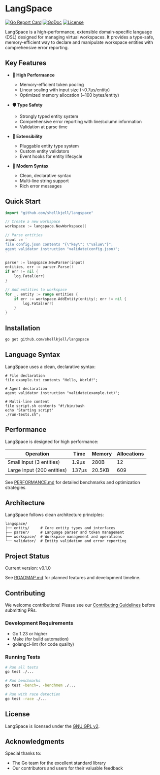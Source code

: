 # LangSpace

[![Go Report Card](https://goreportcard.com/badge/github.com/shellkjell/langspace-pr0)](https://goreportcard.com/report/github.com/shellkjell/langspace-pr0)
[![GoDoc](https://godoc.org/github.com/shellkjell/langspace-pr0?status.svg)](https://godoc.org/github.com/shellkjell/langspace-pr0)
[![License](https://img.shields.io/badge/License-GPL%20v2-blue.svg)](LICENSE.md)

LangSpace is a high-performance, extensible domain-specific language (DSL) designed for managing virtual workspaces. It provides a type-safe, memory-efficient way to declare and manipulate workspace entities with comprehensive error reporting.

## Key Features

- **🚀 High Performance**
  - Memory-efficient token pooling
  - Linear scaling with input size (~0.7μs/entity)
  - Optimized memory allocation (~100 bytes/entity)

- **🛡️ Type Safety**
  - Strongly typed entity system
  - Comprehensive error reporting with line/column information
  - Validation at parse time

- **🔌 Extensibility**
  - Pluggable entity type system
  - Custom entity validators
  - Event hooks for entity lifecycle

- **📝 Modern Syntax**
  - Clean, declarative syntax
  - Multi-line string support
  - Rich error messages

## Quick Start

```go
import "github.com/shellkjell/langspace"

// Create a new workspace
workspace := langspace.NewWorkspace()

// Parse entities
input := `
file config.json contents "{\"key\": \"value\"}";
agent validator instruction "validate(config.json)";
`

parser := langspace.NewParser(input)
entities, err := parser.Parse()
if err != nil {
    log.Fatal(err)
}

// Add entities to workspace
for _, entity := range entities {
    if err := workspace.AddEntity(entity); err != nil {
        log.Fatal(err)
    }
}
```

## Installation

```bash
go get github.com/shellkjell/langspace
```

## Language Syntax

LangSpace uses a clean, declarative syntax:

```langspace
# File declaration
file example.txt contents "Hello, World!";

# Agent declaration
agent validator instruction "validate(example.txt)";

# Multi-line content
file script.sh contents "#!/bin/bash
echo 'Starting script'
./run-tests.sh";
```

## Performance

LangSpace is designed for high performance:

| Operation | Time | Memory | Allocations |
|-----------|------|---------|------------|
| Small Input (3 entities) | 1.9μs | 280B | 12 |
| Large Input (200 entities) | 137μs | 20.5KB | 609 |

See [PERFORMANCE.md](PERFORMANCE.md) for detailed benchmarks and optimization strategies.

## Architecture

LangSpace follows clean architecture principles:

```
langspace/
├── entity/     # Core entity types and interfaces
├── parser/     # Language parser and token management
├── workspace/  # Workspace management and operations
└── validator/  # Entity validation and error reporting
```

## Project Status

Current version: v0.1.0

See [ROADMAP.md](ROADMAP.md) for planned features and development timeline.

## Contributing

We welcome contributions! Please see our [Contributing Guidelines](CONTRIBUTING.md) before submitting PRs.

### Development Requirements

- Go 1.23 or higher
- Make (for build automation)
- golangci-lint (for code quality)

### Running Tests

```bash
# Run all tests
go test ./...

# Run benchmarks
go test -bench=. -benchmem ./...

# Run with race detection
go test -race ./...
```

## License

LangSpace is licensed under the [GNU GPL v2](LICENSE.md).

## Acknowledgments

Special thanks to:
- The Go team for the excellent standard library
- Our contributors and users for their valuable feedback